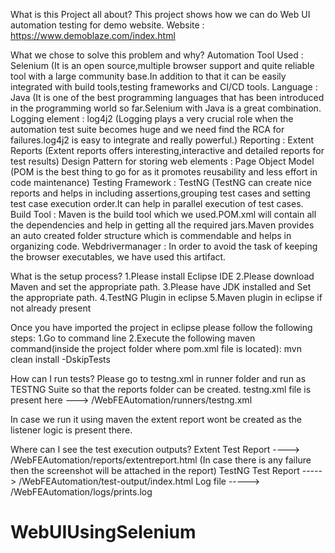 What is this Project all about?
This project shows how we can do Web UI automation testing for demo website.
Website : https://www.demoblaze.com/index.html


What we chose to solve this problem and why?
Automation Tool Used : Selenium (It is an open source,multiple browser support and quite reliable tool with a 
large community base.In addition to that it can be easily integrated with build tools,testing frameworks and CI/CD tools.
Language : Java (It is one of the best programming languages that has been introduced in the programming world so far.Selenium 
with Java is a great combination.
Logging element : log4j2 (Logging plays a very crucial role when the automation test suite becomes huge and we need find the
RCA for failures.log4j2 is easy to integrate and really powerful.)
Reporting : Extent Reports (Extent reports offers interesting,interactive and detailed reports for test results)
Design Pattern for storing web elements : Page Object Model (POM is the best thing to go for as it promotes reusability and less effort
in code maintenance)
Testing Framework : TestNG (TestNG can create nice reports and helps in including assertions,grouping test cases and setting test 
case execution order.It can help in parallel execution of test cases.
Build Tool : Maven is the build tool which we used.POM.xml will contain all the dependencies and help in getting all the required
jars.Maven provides an auto created folder structure which is commendable and helps in organizing code.
Webdrivermanager : In order to avoid the task of keeping the browser executables, we have used this artifact.



What is the setup process? 
1.Please install Eclipse IDE
2.Please download Maven and set the appropriate path.
3.Please have JDK installed and Set the appropriate path.
4.TestNG Plugin in eclipse
5.Maven plugin in eclipse if not already present

Once you have imported the project in eclipse please follow the following steps:
1.Go to command line
2.Execute the following maven command(inside the project folder where pom.xml file is located): 
mvn clean install -DskipTests


How can I run tests?
Please go to testng.xml in runner folder and run as TESTNG Suite so that the reports folder can be created.
testng.xml file is present here ---> /WebFEAutomation/runners/testng.xml

In case we run it using maven the extent report wont be created as the listener logic is present there.

Where can I see the test execution outputs?
Extent Test Report ----> /WebFEAutomation/reports/extentreport.html
(In case there is any failure then the screenshot will be attached in the report)
TestNG Test Report -----> /WebFEAutomation/test-output/index.html
Log file -----> /WebFEAutomation/logs/prints.log


# WebUIUsingSelenium
